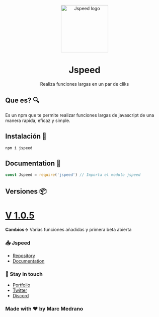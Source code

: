 <p align="center">
   <img src="https://raw.githubusercontent.com/elmarcz/Jspeed/master/public/Jspeed.png" height='150px' alt="Jspeed logo"/>  
</p>
<h1 align="center">Jspeed</h1>
<p align="center">Realiza funciones largas en un par de cliks</p>

## Que es? 🔍
Es un npm que te permite realizar funciones largas de javascript de una manera rapida, eficaz y simple.


## Instalación 🔑
```
npm i jspeed
```

## Documentation 🧧
```javascript
const Jspeed = require('jspeed') // Importa el modulo jspeed
```


## Versiones 📦
<h1><a href="https://www.npmjs.com/package/insultjs?activeTab=versions">V 1.0.5</a></h1>
<p><b>Cambios-></b> Varias funciones añadidas y primera beta abierta</p>

### 📥 Jspeed
- [Repository](https://github.com/elmarcz/Jspeed)
- [Documentation](https://elmarcz.github.io/Jspeed)


### 💂 Stay in touch
- [Portfolio](https://elmarcz.github.io/portfolio/)
- [Twitter](https://twitter.com/MarcMedrano15)
- [Discord](https://discord.com/invite/zPSYDGVXxx)

### Made with ❤ by Marc Medrano

